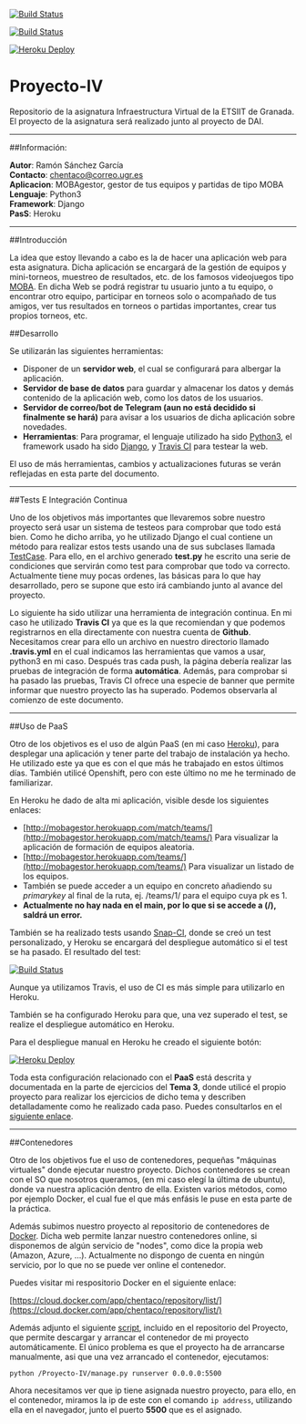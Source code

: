 [![Build Status](https://travis-ci.org/Chentaco/Proyecto-IV.svg?branch=master)](https://travis-ci.org/Chentaco/Proyecto-IV)  
  
[![Build Status](https://snap-ci.com/Chentaco/Proyecto-IV/branch/master/build_image)](https://snap-ci.com/Chentaco/Proyecto-IV/branch/master)  
  
[![Heroku Deploy](https://www.herokucdn.com/deploy/button.svg)](https://heroku.com/deploy?template=https://github.com/Chentaco/Proyecto-IV/tree/master) 


# Proyecto-IV
Repositorio de la asignatura Infraestructura Virtual de la ETSIIT de Granada. El proyecto de la asignatura será realizado junto al proyecto de DAI. 
  
-------------------------------- 

##Información:  

**Autor**: Ramón Sánchez García  
**Contacto**: chentaco@correo.ugr.es  
**Aplicacion**: MOBAgestor, gestor de tus equipos y partidas de tipo MOBA  
**Lenguaje**: Python3  
**Framework**: Django   
**PasS**: Heroku 
  
--------------------------------  
##Introducción

La idea que estoy llevando a cabo es la de hacer una aplicación web para esta asignatura. Dicha aplicación se encargará de la gestión de equipos y mini-torneos, muestreo de resultados, etc. de los famosos videojuegos tipo [MOBA](https://es.wikipedia.org/wiki/Multiplayer_online_battle_arena). En dicha Web se podrá registrar tu usuario junto a tu equipo, o encontrar otro equipo, participar en torneos solo o acompañado de tus amigos, ver tus resultados en torneos o partidas importantes, crear tus propios torneos, etc.  



##Desarrollo 

Se utilizarán las siguientes herramientas:   

* Disponer de un **servidor web**, el cual se configurará para albergar la aplicación.
* **Servidor de base de datos** para guardar y almacenar los datos y demás contenido de la aplicación web, como los datos de los usuarios.
* **Servidor de correo/bot de Telegram (aun no está decidido si finalmente se hará)** para avisar a los usuarios de dicha aplicación sobre novedades.
* **Herramientas**: Para programar, el lenguaje utilizado ha sido [Python3](https://www.python.org/download/releases/3.0/), el framework usado ha sido [Django](https://www.djangoproject.com/), y [Travis CI](https://travis-ci.org/) para testear la web.  

  
El uso de más herramientas, cambios y actualizaciones futuras se verán reflejadas en esta parte del documento.

--------------------------------

##Tests E Integración Continua

Uno de los objetivos más importantes que llevaremos sobre nuestro proyecto será usar un sistema de testeos para comprobar que todo está bien. Como he dicho arriba, yo he utilizado Django el cual contiene un método para realizar estos tests usando una de sus subclases llamada [TestCase](https://docs.djangoproject.com/en/1.8/topics/testing/tools/#django.test.TestCase). Para ello, en el archivo generado **test.py** he escrito una serie de condiciones que servirán como test para comprobar que todo va correcto. Actualmente tiene muy pocas ordenes, las básicas para lo que hay desarrollado, pero se supone que esto irá cambiando junto al avance del proyecto.  

  
Lo siguiente ha sido utilizar una herramienta de integración continua. En mi caso he utilizado **Travis CI** ya que es la que recomiendan y que podemos registrarnos en ella directamente con nuestra cuenta de **Github**. Necesitamos crear para ello un archivo en nuestro directorio llamado **.travis.yml** en el cual indicamos las herramientas que vamos a usar, python3 en mi caso. Después tras cada push, la página debería realizar las pruebas de integración de forma **automática**. Además, para comprobar si ha pasado las pruebas, Travis CI ofrece una especie de banner que permite informar que nuestro proyecto las ha superado. Podemos observarla al comienzo de este documento.  
  
-------------------------------  
  
##Uso de PaaS  
  
Otro de los objetivos es el uso de algún PaaS (en mi caso [Heroku](https://www.heroku.com)), para desplegar una aplicación y tener parte del trabajo de instalación ya hecho. He utilizado este ya que es con el que más he trabajado en estos últimos días. También utilicé Openshift, pero con este último no me he terminado de familiarizar.  
  
En Heroku he dado de alta mi aplicación, visible desde los siguientes enlaces:  
  
* [http://mobagestor.herokuapp.com/match/teams/](http://mobagestor.herokuapp.com/match/teams/) Para visualizar la aplicación de formación de equipos aleatoria.  
* [http://mobagestor.herokuapp.com/teams/](http://mobagestor.herokuapp.com/teams/) Para visualizar un listado de los equipos.  
* También se puede acceder a un equipo en concreto añadiendo su *primarykey* al final de la ruta, ej. /teams/1/ para el equipo cuya pk es 1.  
* **Actualmente no hay nada en el main, por lo que si se accede a (/), saldrá un error.**  
  
También se ha realizado tests usando [Snap-CI](https://snap-ci.com/), donde se creó un test personalizado, y Heroku se encargará del despliegue automático si el test se ha pasado. El resultado del test:  
  
[![Build Status](https://snap-ci.com/Chentaco/Proyecto-IV/branch/master/build_image)](https://snap-ci.com/Chentaco/Proyecto-IV/branch/master)  
  
Aunque ya utilizamos Travis, el uso de CI es más simple para utilizarlo en Heroku. 
  
También se ha configurado Heroku para que, una vez superado el test, se realize el despliegue automático en Heroku.  
  
Para el despliegue manual en Heroku he creado el siguiente botón:  
  
[![Heroku Deploy](https://www.herokucdn.com/deploy/button.svg)](https://heroku.com/deploy?template=https://github.com/Chentaco/Proyecto-IV/tree/master)  
  
Toda esta configuración relacionado con el **PaaS** está descrita y documentada en la parte de ejercicios del **Tema 3**, donde utilicé el propio proyecto para realizar los ejercicios de dicho tema y describen detalladamente como he realizado cada paso. Puedes consultarlos en el [siguiente enlace](https://github.com/Chentaco/EjerciciosIV/blob/master/tema3.md). 

-------------------------------  

##Contenedores

Otro de los objetivos fue el uso de contenedores, pequeñas "máquinas virtuales" donde ejecutar nuestro proyecto. Dichos contenedores se crean con el SO que nosotros queramos, (en mi caso elegí la última de ubuntu), donde va nuestra aplicación dentro de ella. Existen varios métodos, como por ejemplo Docker, el cual fue el que más enfásis le puse en esta parte de la práctica.  

Además subimos nuestro proyecto al repositorio de contenedores de [Docker](). Dicha web permite lanzar nuestro contenedores online, si disponemos de algún servicio de "nodes", como dice la propia web (Amazon, Azure, ...). Actualmente no dispongo de cuenta en ningún servicio, por lo que no se puede ver online el contenedor.  

Puedes visitar mi respositorio Docker en el siguiente enlace:  

[https://cloud.docker.com/app/chentaco/repository/list/](https://cloud.docker.com/app/chentaco/repository/list/)  

Además adjunto el siguiente [script](), incluido en el repositorio del Proyecto, que permite descargar y arrancar el contenedor de mi proyecto automáticamente. El único problema es que el proyecto ha de arrancarse manualmente, asi que una vez arrancado el contenedor, ejecutamos:  

```python /Proyecto-IV/manage.py runserver 0.0.0.0:5500```  
  
Ahora necesitamos ver que ip tiene asignada nuestro proyecto, para ello, en el contenedor, miramos la ip de este con el comando ```ip address```, utilizando ella en el navegador, junto el puerto **5500** que es el asignado.
  
  
